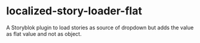 # localized-story-loader-flat
A Storyblok plugin to load stories as source of dropdown but adds the value as flat value and not as object.
